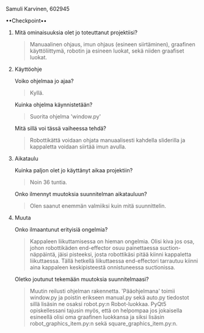 Samuli Karvinen, 602945

••Checkpoint••

1. Mitä ominaisuuksia olet jo toteuttanut projektiisi?

   >Manuaalinen ohjaus, imun ohjaus (esineen siirtäminen), graafinen
   käyttöliittymä, robotin ja esineen luokat, sekä niiden graafiset luokat.

2. Käyttöohje

   Voiko ohjelmaa jo ajaa?
    >Kyllä.
    
   Kuinka ohjelma käynnistetään?
    >Suorita ohjelma 'window.py'
    
   Mitä sillä voi tässä vaiheessa tehdä?
    >Robottikättä voidaan ohjata manuaalisesti kahdella
     sliderilla ja kappaletta voidaan siirtää imun avulla.

3. Aikataulu

   Kuinka paljon olet jo käyttänyt aikaa projektiin?
    >Noin 36 tuntia.
    
   Onko ilmennyt muutoksia suunnitelman aikatauluun?
    >Olen saanut enemmän valmiiksi kuin mitä suunnittelin.

4. Muuta

   Onko ilmaantunut erityisiä ongelmia?
    >Kappaleen liikuttamisessa on hieman ongelmia. Olisi kiva jos osa, johon
     robottikäden end-effector osuu painettaessa suction-näppäintä, jäisi
     pisteeksi, josta robottikäsi pitää kiinni kappaletta liikuttaessa.
     Tällä hetkellä liikuttaessa end-effectori tarrautuu kiinni aina kappaleen
     keskipisteestä onnistuneessa suctionissa.
      
   Oletko joutunut tekemään muutoksia suunnitelmaasi?
    >Muutin reilusti ohjelman rakennetta. 'Pääohjelmana' toimii window.py ja
     poistin erikseen manual.py sekä auto.py tiedostot sillä lisäsin ne osaksi
     robot.py:n Robot-luokkaa. PyQt5 opiskellessani tajusin myös, että on
     helpompaa jos jokaisella esineellä olisi oma graafinen luokkansa ja siksi
     lisäsin robot_graphics_item.py:n sekä square_graphics_item.py:n.


